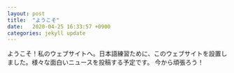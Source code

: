 ```yaml
---
layout: post
title:  "ようこそ"
date:   2020-04-25 16:33:57 +0900
categories: jekyll update
---
```


ようこそ！私のウェブサイトへ。日本語練習ために、このウェブサイトを設置しました。様々な面白いニュースを投稿する予定です。
今から頑張ろう！